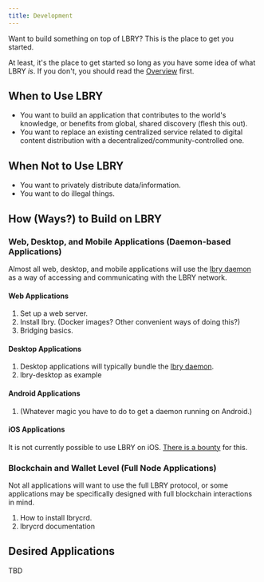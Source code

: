 ```yaml
---
title: Development
---
```


Want to build something on top of LBRY? This is the place to get you started.

At least, it's the place to get started so long as you have some idea of what LBRY _is_. If you don't, you should read the
[Overview](/overview) first.

## When to Use LBRY

- You want to build an application that contributes to the world's knowledge, or benefits from global, shared discovery (flesh this out).
- You want to replace an existing centralized service related to digital content distribution with a decentralized/community-controlled one.

## When Not to Use LBRY

- You want to privately distribute data/information.
- You want to do illegal things.

## How (Ways?) to Build on LBRY

### Web, Desktop, and Mobile Applications (Daemon-based Applications)

Almost all web, desktop, and mobile applications will use the [lbry daemon](https://github.com/lbryio/lbry) as a way of accessing and communicating with the LBRY network.

#### Web Applications

1. Set up a web server.
1. Install lbry. (Docker images? Other convenient ways of doing this?)
1. Bridging basics.

#### Desktop Applications

1. Desktop applications will typically bundle the [lbry daemon](https://github.com/lbryio/lbry).
1. lbry-desktop as example

#### Android Applications

1. (Whatever magic you have to do to get a daemon running on Android.)

#### iOS Applications

It is not currently possible to use LBRY on iOS. [There is a bounty](lbry.io/bounty/ios-daemon) for this.

### Blockchain and Wallet Level (Full Node Applications)

Not all applications will want to use the full LBRY protocol, or some applications may be specifically designed with full blockchain interactions in mind.

1. How to install lbrycrd.
1. lbrycrd documentation

## Desired Applications

TBD
